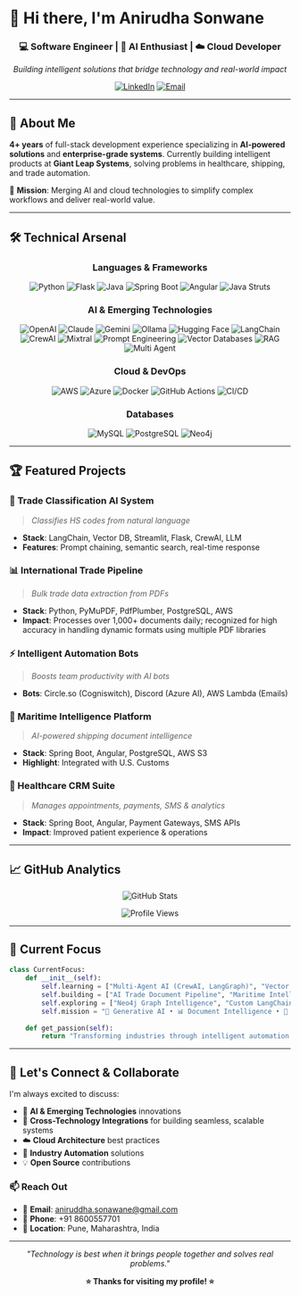 # 👋 Hi there, I'm Anirudha Sonwane

<div align="center">

### 💻 Software Engineer | 🤖 AI Enthusiast | ☁️ Cloud Developer  
*Building intelligent solutions that bridge technology and real-world impact*

[![LinkedIn](https://img.shields.io/badge/LinkedIn-0077B5?style=for-the-badge&logo=linkedin&logoColor=white)](https://www.linkedin.com/in/anirudha-sonwane-17477086)
[![Email](https://img.shields.io/badge/Email-D14836?style=for-the-badge&logo=gmail&logoColor=white)](mailto:aniruddha.sonawane@gmail.com)

</div>

---

## 🚀 About Me

**4+ years** of full-stack development experience specializing in **AI-powered solutions** and **enterprise-grade systems**. Currently building intelligent products at **Giant Leap Systems**, solving problems in healthcare, shipping, and trade automation.

🎯 **Mission**: Merging AI and cloud technologies to simplify complex workflows and deliver real-world value.

---

## 🛠️ Technical Arsenal

<div align="center">

### Languages & Frameworks  
![Python](https://img.shields.io/badge/Python-3776AB?style=for-the-badge&logo=python&logoColor=white)
![Flask](https://img.shields.io/badge/Flask-000000?style=for-the-badge&logo=flask&logoColor=white)
![Java](https://img.shields.io/badge/Java-ED8B00?style=for-the-badge&logo=java&logoColor=white)
![Spring Boot](https://img.shields.io/badge/Spring_Boot-6DB33F?style=for-the-badge&logo=spring-boot&logoColor=white)
![Angular](https://img.shields.io/badge/Angular-DD0031?style=for-the-badge&logo=angular&logoColor=white)
![Java Struts](https://img.shields.io/badge/Struts-6DB33F?style=for-the-badge&logo=apache&logoColor=white)

### AI & Emerging Technologies
![OpenAI](https://img.shields.io/badge/OpenAI-412991?style=for-the-badge&logo=openai&logoColor=white)
![Claude](https://img.shields.io/badge/Claude-CC785C?style=for-the-badge&logo=anthropic&logoColor=white)
![Gemini](https://img.shields.io/badge/Gemini-4285F4?style=for-the-badge&logo=google&logoColor=white)
![Ollama](https://img.shields.io/badge/Ollama-000000?style=for-the-badge&logo=llama&logoColor=white)
![Hugging Face](https://img.shields.io/badge/🤗_Hugging_Face-FFD21E?style=for-the-badge&logo=huggingface&logoColor=black)
![LangChain](https://img.shields.io/badge/LangChain-1C3C3C?style=for-the-badge&logo=chainlink&logoColor=white)
![CrewAI](https://img.shields.io/badge/CrewAI-FF6B6B?style=for-the-badge&logo=robot&logoColor=white)
![Mixtral](https://img.shields.io/badge/Mixtral-8B5CF6?style=for-the-badge&logo=mistral&logoColor=white)
![Prompt Engineering](https://img.shields.io/badge/Prompt_Engineering-FF5733?style=for-the-badge&logo=brain&logoColor=white)
![Vector Databases](https://img.shields.io/badge/Vector_DB-00D4AA?style=for-the-badge&logo=database&logoColor=white)
![RAG](https://img.shields.io/badge/RAG-9333EA?style=for-the-badge&logo=search&logoColor=white)
![Multi Agent](https://img.shields.io/badge/Multi_Agent_AI-E11D48?style=for-the-badge&logo=users&logoColor=white)

### Cloud & DevOps  
![AWS](https://img.shields.io/badge/AWS-232F3E?style=for-the-badge&logo=amazon-aws&logoColor=white)
![Azure](https://img.shields.io/badge/Azure-0078D4?style=for-the-badge&logo=microsoft-azure&logoColor=white)
![Docker](https://img.shields.io/badge/Docker-2496ED?style=for-the-badge&logo=docker&logoColor=white)
![GitHub Actions](https://img.shields.io/badge/GitHub_Actions-2088FF?style=for-the-badge&logo=github-actions&logoColor=white)
![CI/CD](https://img.shields.io/badge/CI/CD-20c997?style=for-the-badge&logo=git&logoColor=white)

### Databases  
![MySQL](https://img.shields.io/badge/MySQL-4479A1?style=for-the-badge&logo=mysql&logoColor=white)
![PostgreSQL](https://img.shields.io/badge/PostgreSQL-316192?style=for-the-badge&logo=postgresql&logoColor=white)
![Neo4j](https://img.shields.io/badge/Neo4j-008CC1?style=for-the-badge&logo=neo4j&logoColor=white)

</div>

---

## 🏆 Featured Projects

### 🤖 Trade Classification AI System  
> *Classifies HS codes from natural language*  
- **Stack**: LangChain, Vector DB, Streamlit, Flask, CrewAI, LLM
- **Features**: Prompt chaining, semantic search, real-time response

### 📊 International Trade Pipeline  
> *Bulk trade data extraction from PDFs*  
- **Stack**: Python, PyMuPDF, PdfPlumber, PostgreSQL, AWS  
- **Impact**: Processes over 1,000+ documents daily; recognized for high accuracy in handling dynamic formats using multiple PDF libraries

### ⚡ Intelligent Automation Bots  
> *Boosts team productivity with AI bots*  
- **Bots**: Circle.so (Cogniswitch), Discord (Azure AI), AWS Lambda (Emails)

### 🚢 Maritime Intelligence Platform  
> *AI-powered shipping document intelligence*  
- **Stack**: Spring Boot, Angular, PostgreSQL, AWS S3  
- **Highlight**: Integrated with U.S. Customs

### 🏥 Healthcare CRM Suite  
> *Manages appointments, payments, SMS & analytics*  
- **Stack**: Spring Boot, Angular, Payment Gateways, SMS APIs  
- **Impact**: Improved patient experience & operations

---

## 📈 GitHub Analytics

<div align="center">

![GitHub Stats](https://github-readme-stats.vercel.app/api?username=anirudha-sonwane&show_icons=true&theme=radical&hide_border=true)

![Profile Views](https://komarev.com/ghpvc/?username=anirudha-sonwane&color=brightgreen&style=flat-square)

</div>

---

## 🎯 Current Focus

```python
class CurrentFocus:
    def __init__(self):
        self.learning = ["Multi-Agent AI (CrewAI, LangGraph)", "Vector DB Optimization", "Advanced RAG Architectures"]
        self.building = ["AI Trade Document Pipeline", "Maritime Intelligence Systems", "Enterprise AI Chatbots"]
        self.exploring = ["Neo4j Graph Intelligence", "Custom LangChain Tools", "Cloud-Native ML Deployment"]
        self.mission = "🧠 Generative AI • 📊 Document Intelligence • 🚢 Maritime Systems • ⚡ Enterprise Automation"
    
    def get_passion(self):
        return "Transforming industries through intelligent automation 🚀🤖"
```

---

## 🌟 Let's Connect & Collaborate

I'm always excited to discuss:
- 🤖 **AI & Emerging Technologies** innovations
- 🔌 **Cross-Technology Integrations** for building seamless, scalable systems
- ☁️ **Cloud Architecture** best practices  
- 🚢 **Industry Automation** solutions
- 💡 **Open Source** contributions

### 📫 Reach Out
- 📧 **Email**: aniruddha.sonawane@gmail.com
- 📱 **Phone**: +91 8600557701
- 📍 **Location**: Pune, Maharashtra, India

---

<div align="center">

*"Technology is best when it brings people together and solves real problems."*

**⭐ Thanks for visiting my profile! ⭐**

</div>
